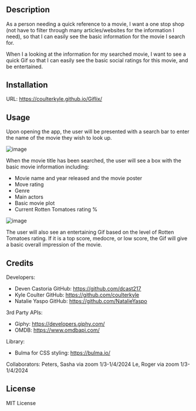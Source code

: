 # <Giflix>

## Description

As a person needing a quick reference to a movie,
    I want a one stop shop (not have to filter through many articles/websites for the information I need),
    so that I can easily see the basic information for the movie I search for.

When I a looking at the information for my searched movie,
    I want to see a quick Gif
    so that I can easily see the basic social ratings for this movie, and be entertained.

## Installation

URL: https://coulterkyle.github.io/Giflix/

## Usage

Upon opening the app, the user will be presented with a search bar to enter the name of the movie they wish to look up.

![image](https://github.com/coulterkyle/resturant-review/assets/149972640/8e4e2380-a5a5-4cf0-b939-78fd44ee1933)

When the movie title has been searched, the user will see a box with the basic movie information including:
- Movie name and year released and the movie poster
- Move rating
- Genre
- Main actors
- Basic movie plot
- Current Rotten Tomatoes rating %
  
![image](https://github.com/coulterkyle/resturant-review/assets/149972640/f7d83723-e9d9-4bbe-b57a-63130bcb8709)

The user will also see an entertaining Gif based on the level of Rotten Tomatoes rating.  If it is a top score, medocre, or low score, the Gif will give a basic overall impression of the movie.


## Credits

Developers:
- Deven Castoria
    GitHub: https://github.com/dcast217
- Kyle Coulter
    GitHub: https://github.com/coulterkyle
- Natalie Yaspo
    GitHub: https://github.com/NatalieYaspo

3rd Party APIs:
- Giphy: https://developers.giphy.com/
- OMDB: https://www.omdbapi.com/

Library:
- Bulma for CSS styling: https://bulma.io/

Collaborators:
Peters, Sasha via zoom 1/3-1/4/2024
Le, Roger via zoom 1/3-1/4/2024

## License

MIT License
